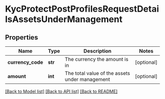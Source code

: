 # KycProtectPostProfilesRequestDetailsAssetsUnderManagement

## Properties
Name | Type | Description | Notes
------------ | ------------- | ------------- | -------------
**currency_code** | **str** | The currency the amount is in | [optional] 
**amount** | **int** | The total value of the assets under management | [optional] 

[[Back to Model list]](../README.md#documentation-for-models) [[Back to API list]](../README.md#documentation-for-api-endpoints) [[Back to README]](../README.md)

